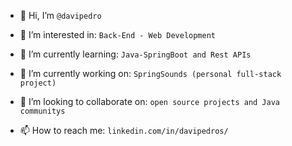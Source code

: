 - 👋 Hi, I’m `@davipedro`
  
- 👀 I’m interested in: `Back-End - Web Development`
  
- 🌱 I’m currently learning: `Java-SpringBoot and Rest APIs`
  
- 🔭 I’m currently working on: `SpringSounds (personal full-stack project)`
  
- 💞️ I’m looking to collaborate on: `open source projects and Java communitys`
  
- 📫 How to reach me: `linkedin.com/in/davipedros/`

<!---
davipedro/davipedro is a ✨ special ✨ repository because its `README.md` (this file) appears on your GitHub profile.
You can click the Preview link to take a look at your changes.
--->
